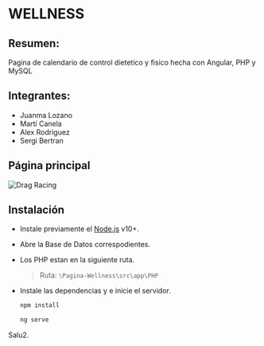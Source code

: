 # WELLNESS
## Resumen:


Pagina de calendario de control dietetico y fisico hecha con Angular, PHP y MySQL

## Integrantes:
- Juanma Lozano
- Martí Canela 
- Alex Rodriguez
- Sergi Bertran

## Página principal
![Drag Racing](https://i.imgur.com/AgNe3ES.png)

## Instalación

 + Instale previamente el  [Node.js](https://nodejs.org/) v10+.

 + Abre la Base de Datos correspodientes.

 + Los PHP estan en la siguiente ruta. 
    > Ruta: `\Pagina-Wellness\src\app\PHP`

 + Instale las dependencias y e inicie el servidor.

    ```sh
    npm install
    ```

    ```sh
    ng serve
    ```
Salu2.
